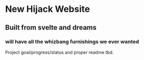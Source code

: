 # New Hijack Website
## Built from svelte and dreams
### will have all the whizbang furnishings we ever wanted

Project goal/progress/status and proper readme tbd.